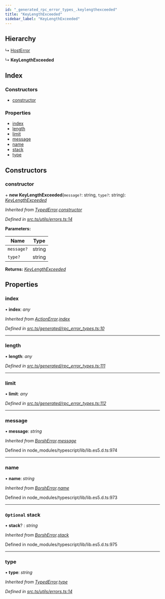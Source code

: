 ```yaml
---
id: "_generated_rpc_error_types_.keylengthexceeded"
title: "KeyLengthExceeded"
sidebar_label: "KeyLengthExceeded"
---
```


## Hierarchy

  ↳ [HostError](_generated_rpc_error_types_.hosterror.md)

  ↳ **KeyLengthExceeded**

## Index

### Constructors

* [constructor](_generated_rpc_error_types_.keylengthexceeded.md#constructor)

### Properties

* [index](_generated_rpc_error_types_.keylengthexceeded.md#index)
* [length](_generated_rpc_error_types_.keylengthexceeded.md#length)
* [limit](_generated_rpc_error_types_.keylengthexceeded.md#limit)
* [message](_generated_rpc_error_types_.keylengthexceeded.md#message)
* [name](_generated_rpc_error_types_.keylengthexceeded.md#name)
* [stack](_generated_rpc_error_types_.keylengthexceeded.md#optional-stack)
* [type](_generated_rpc_error_types_.keylengthexceeded.md#type)

## Constructors

###  constructor

\+ **new KeyLengthExceeded**(`message?`: string, `type?`: string): *[KeyLengthExceeded](_generated_rpc_error_types_.keylengthexceeded.md)*

*Inherited from [TypedError](_utils_errors_.typederror.md).[constructor](_utils_errors_.typederror.md#constructor)*

*Defined in [src.ts/utils/errors.ts:14](https://github.com/nearprotocol/nearlib/blob/213b318/src.ts/utils/errors.ts#L14)*

**Parameters:**

Name | Type |
------ | ------ |
`message?` | string |
`type?` | string |

**Returns:** *[KeyLengthExceeded](_generated_rpc_error_types_.keylengthexceeded.md)*

## Properties

###  index

• **index**: *any*

*Inherited from [ActionError](_generated_rpc_error_types_.actionerror.md).[index](_generated_rpc_error_types_.actionerror.md#index)*

*Defined in [src.ts/generated/rpc_error_types.ts:10](https://github.com/nearprotocol/nearlib/blob/213b318/src.ts/generated/rpc_error_types.ts#L10)*

___

###  length

• **length**: *any*

*Defined in [src.ts/generated/rpc_error_types.ts:111](https://github.com/nearprotocol/nearlib/blob/213b318/src.ts/generated/rpc_error_types.ts#L111)*

___

###  limit

• **limit**: *any*

*Defined in [src.ts/generated/rpc_error_types.ts:112](https://github.com/nearprotocol/nearlib/blob/213b318/src.ts/generated/rpc_error_types.ts#L112)*

___

###  message

• **message**: *string*

*Inherited from [BorshError](_utils_serialize_.borsherror.md).[message](_utils_serialize_.borsherror.md#message)*

Defined in node_modules/typescript/lib/lib.es5.d.ts:974

___

###  name

• **name**: *string*

*Inherited from [BorshError](_utils_serialize_.borsherror.md).[name](_utils_serialize_.borsherror.md#name)*

Defined in node_modules/typescript/lib/lib.es5.d.ts:973

___

### `Optional` stack

• **stack**? : *string*

*Inherited from [BorshError](_utils_serialize_.borsherror.md).[stack](_utils_serialize_.borsherror.md#optional-stack)*

Defined in node_modules/typescript/lib/lib.es5.d.ts:975

___

###  type

• **type**: *string*

*Inherited from [TypedError](_utils_errors_.typederror.md).[type](_utils_errors_.typederror.md#type)*

*Defined in [src.ts/utils/errors.ts:14](https://github.com/nearprotocol/nearlib/blob/213b318/src.ts/utils/errors.ts#L14)*
